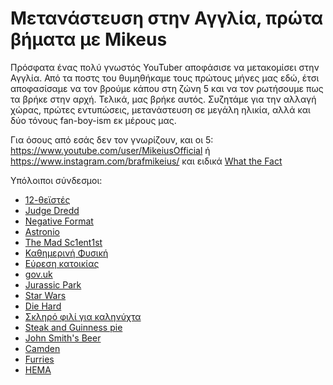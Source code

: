 # Μετανάστευση στην Αγγλία, πρώτα βήματα με Mikeus

Πρόσφατα ένας πολύ γνωστός YouTuber αποφάσισε να μετακομίσει στην Αγγλία. Από τα ποστς του θυμηθήκαμε τους πρώτους μήνες μας εδώ, έτσι αποφασίσαμε να τον βρούμε κάπου στη ζώνη 5 και να τον ρωτήσουμε πως τα βρήκε στην αρχή. Τελικά, μας βρήκε αυτός.
Συζητάμε για την αλλαγή χώρας, πρώτες εντυπώσεις, μετανάστευση σε μεγάλη ηλικία, αλλά και δύο τόνους fan-boy-ism εκ μέρους μας.

Για όσους από εσάς δεν τον γνωρίζουν, και οι 5: <https://www.youtube.com/user/MikeiusOfficial> ή <https://www.instagram.com/brafmikeius/> και ειδικά [What the Fact](https://www.youtube.com/playlist?list=PLc9HuvuZ9ZeRQwpozjDFIQS7KoI1oHYCk)

Υπόλοιποι σύνδεσμοι:

- [12-θεϊστές](http://www.ysee.gr/about.html)
- [Judge Dredd](https://en.wikipedia.org/wiki/Judge_Dredd)
- [Negative Format](https://www.discogs.com/artist/63273-Negative-Format)
- [Astronio](https://www.youtube.com/channel/UCYhH65nE2M8rGwMWvAlVu2A)
- [The Mad Sc1ent1st](https://www.youtube.com/channel/UCsV_xDVe9DUY7xXq0rezB9g)
- [Καθημερινή Φυσική](https://www.youtube.com/channel/UCQXxfC5_Wvlx-eywB9EmaMw)
- [Εύρεση κατοικίας](http://www.fetareport.gr/podcast/15)
- [gov.uk](https://www.gov.uk/)
- [Jurassic Park](https://www.imdb.com/title/tt0107290/)
- [Star Wars](https://www.imdb.com/title/tt0076759/)
- [Die Hard](https://www.imdb.com/title/tt0095016/)
- [Σκληρό φιλί για καληνύχτα](https://www.imdb.com/title/tt0116908/)
- [Steak and Guinness pie](https://recipes.sainsburys.co.uk/recipes/main-courses/mary-berrys-steak-and-guinness-pie)
- [John Smith's Beer](https://www.johnsmiths.co.uk/)
- [Camden](https://www.camdenmarket.com/)
- [Furries](https://en.wikipedia.org/wiki/Furry_fandom)
- [HEMA](https://www.hemaalliance.com/)

